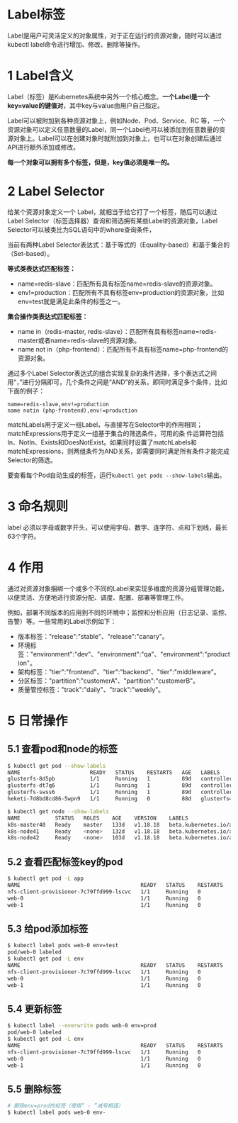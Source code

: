 



# Label标签

Label是用户可灵活定义的对象属性，对于正在运行的资源对象，随时可以通过kubectl label命令进行增加、修改、删除等操作。

# 1 Label含义

Label（标签）是Kubernetes系统中另外一个核心概念。**一个Label是一个key=value的键值对**，其中key与value由用户自己指定。

Label可以被附加到各种资源对象上，例如Node、Pod、Service、RC 等，一个资源对象可以定义任意数量的Label，同一个Label也可以被添加到任意数量的资源对象上。Label可以在创建对象时就附加到对象上，也可以在对象创建后通过API进行额外添加或修改。

**每一个对象可以拥有多个标签，但是，key值必须是唯一的。** 



# 2 Label Selector

给某个资源对象定义一个 Label，就相当于给它打了一个标签，随后可以通过Label Selector（标签选择器）查询和筛选拥有某些Label的资源对象，Label Selector可以被类比为SQL语句中的where查询条件，

当前有两种Label Selector表达式：基于等式的（Equality-based）和基于集合的（Set-based）。

**等式类表达式匹配标签：**

- name=redis-slave：匹配所有具有标签name=redis-slave的资源对象。
- env!=production：匹配所有不具有标签env=production的资源对象，比如env=test就是满足此条件的标签之一。 

**集合操作类表达式匹配标签：**

- name in（redis-master, redis-slave）：匹配所有具有标签name=redis-master或者name=redis-slave的资源对象。 
- name not in（php-frontend）：匹配所有不具有标签name=php-frontend的资源对象。 

通过多个Label Selector表达式的组合实现复杂的条件选择，多个表达式之间用“，”进行分隔即可，几个条件之间是“AND”的关系，即同时满足多个条件，比如下面的例子：

```
name=redis-slave,env!=production
name notin (php-frontend),env!=production
```

matchLabels用于定义一组Label，与直接写在Selector中的作用相同；matchExpressions用于定义一组基于集合的筛选条件，可用的条 件运算符包括In、NotIn、Exists和DoesNotExist。如果同时设置了matchLabels和matchExpressions，则两组条件为AND关系，即需要同时满足所有条件才能完成Selector的筛选。 

要查看每个Pod自动生成的标签，运行`kubectl get pods --show-labels`输出。



# 3 命名规则

label 必须以字母或数字开头，可以使用字母、数字、连字符、点和下划线，最长63个字符。



# 4 作用

通过对资源对象捆绑一个或多个不同的Label来实现多维度的资源分组管理功能，以便灵活、方便地进行资源分配、调度、配置、部署等管理工作。

例如，部署不同版本的应用到不同的环境中；监控和分析应用（日志记录、监控、告警）等。一些常用的Label示例如下：

- 版本标签："release":"stable"、"release":"canary"。 
- 环境标签："environment":"dev"、"environment":"qa"、"environment":"production"。 
- 架构标签："tier":"frontend"、"tier":"backend"、"tier":"middleware"。 
- 分区标签："partition":"customerA"、"partition":"customerB"。 
- 质量管控标签："track":"daily"、"track":"weekly"。



# 5 日常操作

## 5.1 查看pod和node的标签

```bash
$ kubectl get pod --show-labels
NAME                      READY   STATUS    RESTARTS   AGE   LABELS
glusterfs-8d5pb           1/1     Running   1          89d   controller-revision-hash=6959b57b6,glusterfs-node=daemonset,pod-template-generation=1
glusterfs-dt7q6           1/1     Running   1          89d   controller-revision-hash=6959b57b6,glusterfs-node=daemonset,pod-template-generation=1
glusterfs-swss6           1/1     Running   1          89d   controller-revision-hash=6959b57b6,glusterfs-node=daemonset,pod-template-generation=1
heketi-7d8bd8cd86-5wpn9   1/1     Running   0          88d   glusterfs=heketi-pod,name=heketi,pod-template-hash=7d8bd8cd86

$ kubectl get node --show-labels
NAME           STATUS   ROLES    AGE    VERSION    LABELS
k8s-master40   Ready    master   133d   v1.18.18   beta.kubernetes.io/arch=amd64,beta.kubernetes.io/os=linux,kubernetes.io/arch=amd64,kubernetes.io/hostname=k8s-master40,kubernetes.io/os=linux,node-role.kubernetes.io/master=,ssd=true,storagenode=glusterfs,zone=foo
k8s-node41     Ready    <none>   132d   v1.18.18   beta.kubernetes.io/arch=amd64,beta.kubernetes.io/os=linux,kubernetes.io/arch=amd64,kubernetes.io/hostname=k8s-node41,kubernetes.io/os=linux,storagenode=glusterfs,zone=foo
k8s-node42     Ready    <none>   103d   v1.18.18   beta.kubernetes.io/arch=amd64,beta.kubernetes.io/os=linux,kubernetes.io/arch=amd64,kubernetes.io/hostname=k8s-node42,kubernetes.io/os=linux,ssd=true,storagenode=glusterfs,zone=bar

```



## 5.2 查看匹配标签key的pod

```bash
$ kubectl get pod -L app
NAME                                      READY   STATUS    RESTARTS   AGE   APP
nfs-client-provisioner-7c79ffd999-lscvc   1/1     Running   0          2d    nfs-client-provisioner
web-0                                     1/1     Running   0          2d    nginx
web-1                                     1/1     Running   0          47h   nginx
```

## 5.3 给pod添加标签

```bash
$ kubectl label pods web-0 env=test
pod/web-0 labeled
$ kubectl get pod -L env
NAME                                      READY   STATUS    RESTARTS   AGE   ENV
nfs-client-provisioner-7c79ffd999-lscvc   1/1     Running   0          2d
web-0                                     1/1     Running   0          2d    test
web-1                                     1/1     Running   0          47h
```



## 5.4 更新标签

```bash
$ kubectl label --overwrite pods web-0 env=prod
pod/web-0 labeled
$ kubectl get pod -L env
NAME                                      READY   STATUS    RESTARTS   AGE   ENV
nfs-client-provisioner-7c79ffd999-lscvc   1/1     Running   0          2d
web-0                                     1/1     Running   0          2d    prod
web-1                                     1/1     Running   0          47h
```



## 5.5 删除标签

```bash
# 删除env=prod的标签（使用“ - ”减号相连）
$ kubectl label pods web-0 env-
```

